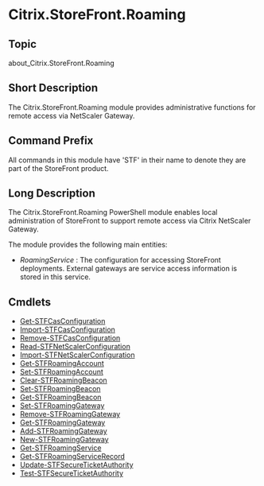 ﻿# Citrix.StoreFront.Roaming


## Topic

about_Citrix.StoreFront.Roaming


## Short Description

The Citrix.StoreFront.Roaming module provides administrative functions for remote access via NetScaler Gateway.


## Command Prefix

All commands in this module have 'STF' in their name to denote they are part of the StoreFront product.


## Long Description

The Citrix.StoreFront.Roaming PowerShell module enables local administration of StoreFront to support remote access via Citrix NetScaler Gateway.

The module provides the following main entities:

- *RoamingService* : The configuration for accessing StoreFront deployments. External gateways are service access information is stored in this service.


## Cmdlets
* [Get-STFCasConfiguration](Get-STFCasConfiguration.md)
* [Import-STFCasConfiguration](Import-STFCasConfiguration.md)
* [Remove-STFCasConfiguration](Remove-STFCasConfiguration.md)
* [Read-STFNetScalerConfiguration](Read-STFNetScalerConfiguration.md)
* [Import-STFNetScalerConfiguration](Import-STFNetScalerConfiguration.md)
* [Get-STFRoamingAccount](Get-STFRoamingAccount.md)
* [Set-STFRoamingAccount](Set-STFRoamingAccount.md)
* [Clear-STFRoamingBeacon](Clear-STFRoamingBeacon.md)
* [Set-STFRoamingBeacon](Set-STFRoamingBeacon.md)
* [Get-STFRoamingBeacon](Get-STFRoamingBeacon.md)
* [Set-STFRoamingGateway](Set-STFRoamingGateway.md)
* [Remove-STFRoamingGateway](Remove-STFRoamingGateway.md)
* [Get-STFRoamingGateway](Get-STFRoamingGateway.md)
* [Add-STFRoamingGateway](Add-STFRoamingGateway.md)
* [New-STFRoamingGateway](New-STFRoamingGateway.md)
* [Get-STFRoamingService](Get-STFRoamingService.md)
* [Get-STFRoamingServiceRecord](Get-STFRoamingServiceRecord.md)
* [Update-STFSecureTicketAuthority](Update-STFSecureTicketAuthority.md)
* [Test-STFSecureTicketAuthority](Test-STFSecureTicketAuthority.md)

